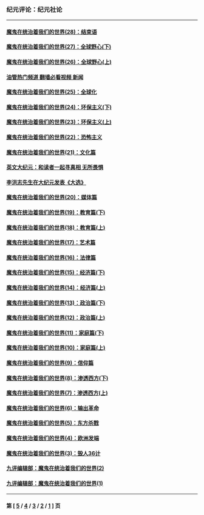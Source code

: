 ### 纪元评论：纪元社论
---
#### [魔鬼在统治着我们的世界(28)：结束语](../../pages/nsc422/n10936246.md?11160330) 
#### [魔鬼在统治着我们的世界(27)：全球野心(下)](../../pages/nsc422/n10928319.md?11160330) 
#### [魔鬼在统治着我们的世界(26)：全球野心(上)](../../pages/nsc422/n10900318.md?11160330) 
#### [油管热门频道 翻墙必看视频 新闻](ok?11160330)
#### [魔鬼在统治着我们的世界(25)：全球化](../../pages/nsc422/n10788205.md?11160330) 
#### [魔鬼在统治着我们的世界(24)：环保主义(下)](../../pages/nsc422/n10695307.md?11160330) 
#### [魔鬼在统治着我们的世界(23)：环保主义(上)](../../pages/nsc422/n10688613.md?11160330) 
#### [魔鬼在统治着我们的世界(22)：恐怖主义](../../pages/nsc422/n10614727.md?11160330) 
#### [魔鬼在统治着我们的世界(21)：文化篇](../../pages/nsc422/n10597706.md?11160330) 
#### [英文大纪元：和读者一起寻真相 无所畏惧](../../pages/nsc422/n12542027.md?11160330) 
#### [李洪志先生在大纪元发表《大选》](../../pages/nsc422/n12534746.md?11160330) 
#### [魔鬼在统治着我们的世界(20)：媒体篇](../../pages/nsc422/n10586579.md?11160330) 
#### [魔鬼在统治着我们的世界(19)：教育篇(下)](../../pages/nsc422/n10564808.md?11160330) 
#### [魔鬼在统治着我们的世界(18)：教育篇(上)](../../pages/nsc422/n10526970.md?11160330) 
#### [魔鬼在统治着我们的世界(17)：艺术篇](../../pages/nsc422/n10499093.md?11160330) 
#### [魔鬼在统治着我们的世界(16)：法律篇](../../pages/nsc422/n10485969.md?11160330) 
#### [魔鬼在统治着我们的世界(15)：经济篇(下)](../../pages/nsc422/n10469975.md?11160330) 
#### [魔鬼在统治着我们的世界(14)：经济篇(上)](../../pages/nsc422/n10457370.md?11160330) 
#### [魔鬼在统治着我们的世界(13)：政治篇(下)](../../pages/nsc422/n10448270.md?11160330) 
#### [魔鬼在统治着我们的世界(12)：政治篇(上)](../../pages/nsc422/n10444576.md?11160330) 
#### [魔鬼在统治着我们的世界(11)：家庭篇(下)](../../pages/nsc422/n10440961.md?11160330) 
#### [魔鬼在统治着我们的世界(10)：家庭篇(上)](../../pages/nsc422/n10435448.md?11160330) 
#### [魔鬼在统治着我们的世界(9)：信仰篇](../../pages/nsc422/n10432159.md?11160330) 
#### [魔鬼在统治着我们的世界(8)：渗透西方(下)](../../pages/nsc422/n10429603.md?11160330) 
#### [魔鬼在统治着我们的世界(7)：渗透西方(上)](../../pages/nsc422/n10426013.md?11160330) 
#### [魔鬼在统治着我们的世界(6)：输出革命](../../pages/nsc422/n10421536.md?11160330) 
#### [魔鬼在统治着我们的世界(5)：东方杀戮](../../pages/nsc422/n10417707.md?11160330) 
#### [魔鬼在统治着我们的世界(4)：欧洲发端](../../pages/nsc422/n10414890.md?11160330) 
#### [魔鬼在统治着我们的世界(3)：毁人36计](../../pages/nsc422/n10411583.md?11160330) 
#### [九评编辑部：魔鬼在统治着我们的世界(2)](../../pages/nsc422/n10410036.md?11160330) 
#### [九评编辑部：魔鬼在统治着我们的世界(1)](../../pages/nsc422/n10406825.md?11160330) 

---
#### 第 [ [5](./5.md?11160330) / [4](./4.md?11160330) / [3](./3.md?11160330) / [2](./2.md?11160330) / [1](./1.md?11160330) ] 页
